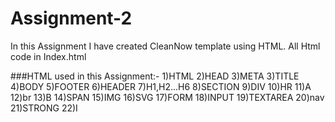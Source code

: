 # Assignment-2
In this Assignment I have created CleanNow template using HTML.
All Html code in Index.html

###HTML used in this Assignment:-
1)HTML
2)HEAD
3)META
3)TITLE
4)BODY
5)FOOTER
6)HEADER
7)H1,H2...H6
8)SECTION
9)DIV
10)HR
11)A
12)br
13)B
14)SPAN
15)IMG
16)SVG
17)FORM
18)INPUT
19)TEXTAREA
20)nav
21)STRONG
22)I
